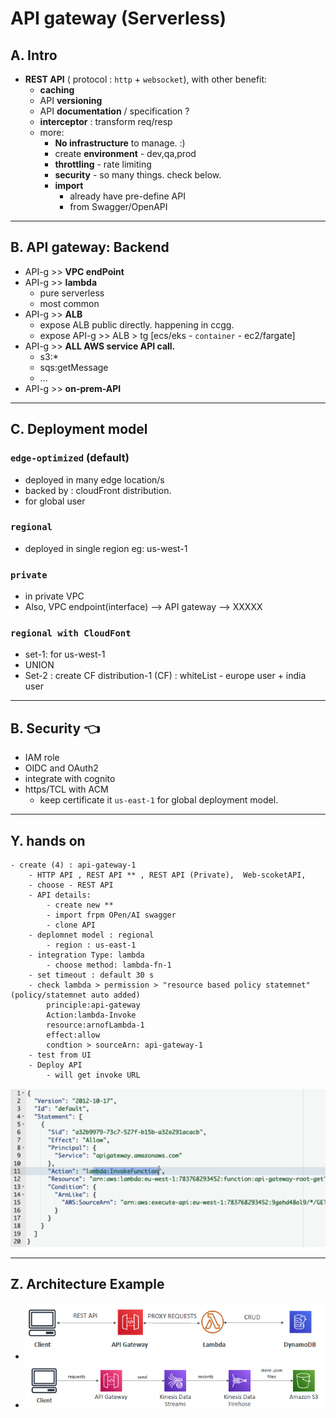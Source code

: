 # API gateway (Serverless)
## A. Intro
- **REST API** ( protocol : `http` + `websocket`), with other benefit:
  - **caching**
  - API **versioning**
  - API **documentation** / specification ?
  - **interceptor** : transform req/resp
  - more:
    - **No infrastructure** to manage. :)
    - create **environment**  - dev,qa,prod
    - **throttling** - rate limiting
    - **security** - so many things. check below.
    - **import**
      - already have pre-define API
      - from Swagger/OpenAPI
---
## B. API gateway: **Backend**
- API-g >> **VPC endPoint**
- API-g >> **lambda** 
  - pure serverless
  - most common
- API-g >> **ALB**
  - expose ALB public directly. happening in ccgg.
  - expose API-g >> ALB > tg [ecs/eks - `container` - ec2/fargate]
- API-g >> **ALL AWS service API call.**  
  - s3:*
  - sqs:getMessage
  - ...
- API-g >> **on-prem-API**

  
---  
## C. Deployment model
### `edge-optimized` (default)
- deployed in many edge location/s
- backed by : cloudFront distribution.
- for global user
### `regional`
- deployed in single region eg: us-west-1
### `private`
- in private VPC
- Also, VPC endpoint(interface) --> API gateway --> XXXXX
### `regional with CloudFont`
- set-1: for us-west-1
- UNION
- Set-2 : create CF distribution-1 (CF) : whiteList - europe user + india user
---

## B. Security :point_left:
- IAM role
- OIDC and OAuth2
- integrate with cognito
- https/TCL with ACM 
  - keep certificate it `us-east-1` for global deployment model.



---
## Y. hands on
```
- create (4) : api-gateway-1
    - HTTP API , REST API ** , REST API (Private),  Web-scoketAPI, 
    - choose - REST API
    - API details:  
        - create new **
        - import frpm OPen/AI swagger
        - clone API
    - deplomnet model : regional 
        - region : us-east-1
    - integration Type: lambda
        - choose method: lambda-fn-1
    - set timeout : default 30 s
    - check lambda > permission > "resource based policy statemnet" (policy/statemnet auto added)
        principle:api-gateway
        Action:lambda-Invoke
        resource:arnofLambda-1
        effect:allow
        condtion > sourceArn: api-gateway-1 
    - test from UI
    - Deploy API
        - will get invoke URL
```
![img_2.png](../99_img/moreSrv/api-gateway/img_2.png)

---
## Z. Architecture Example
- ![img.png](../99_img/moreSrv/api-gateway/img.png)
- ![img_1.png](../99_img/moreSrv/api-gateway/img_1.png)
